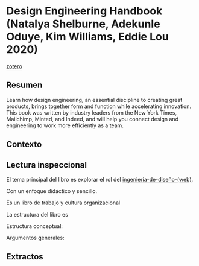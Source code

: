# Design Engineering Handbook (Natalya Shelburne, Adekunle Oduye, Kim Williams, Eddie Lou 2020)

[zotero](zotero://select/items/@shelburne&al2020)

## Resumen

Learn how design engineering, an essential discipline to creating great products, brings together form and function while accelerating innovation. This book was written by industry leaders from the New York Times, Mailchimp, Minted, and Indeed, and will help you connect design and engineering to work more efficiently as a team.

## Contexto

## Lectura inspeccional

<!--Según el título, prefacio, epígrafe, solapa-->

El tema principal del libro es explorar el rol del [ingenieria-de-diseño-(web)](ingenieria-de-dise%C3%B1o-%28web%29.md).

Con un enfoque didáctico y sencillo.

Es un libro de trabajo y cultura organizacional

<!--Según la tabla de contenido, índices, apéndices-->

La estructura del libro es

<!--según el escaneo de páginas-->

Estructura conceptual:

<!--Según la lectura rápida-->

Argumentos generales:

<!--El libro me gustó / no me gustó porque-->

## Extractos
